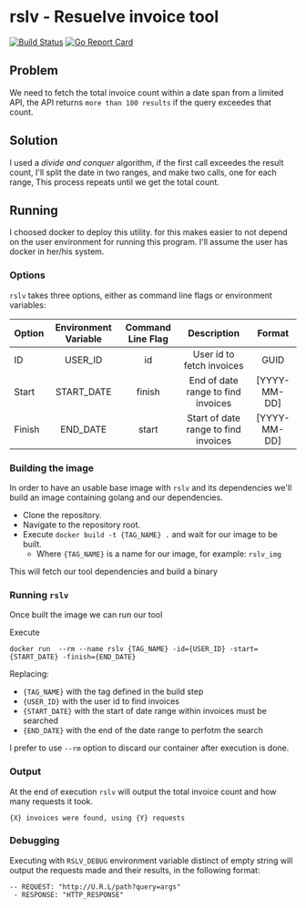 # rslv - Resuelve invoice tool

[![Build Status](https://img.shields.io/travis/worg/rslv/master.svg?style=flat-square)](https://travis-ci.org/worg/rslv)
[![Go Report Card](https://goreportcard.com/badge/github.com/worg/rslv/cmd?style=flat-square)](https://goreportcard.com/report/github.com/worg/rslv)


## Problem

We need to fetch the total invoice count within a date span from a limited API, the API returns `more than 100 results` if the query exceedes that count.


## Solution

I used a _divide and conquer_ algorithm, if the first call exceedes the result count, I'll split the date in two ranges, and make two calls, one for each range, This process repeats until we get the total count.


## Running

I choosed docker to deploy this utility. for this makes easier to not depend on the user environment for running this program.
I'll assume the user has docker in her/his system.

### Options

`rslv` takes three options, either as command line flags or environment variables:

| Option | Environment Variable | Command Line Flag | Description                          | Format       |
| --     | :--:                 | :--:              | :--:                                 | :--:         |
| ID     | USER_ID              | id                | User id to fetch invoices            | GUID         |
| Start  | START_DATE           | finish            | End of date range to find invoices   | [YYYY-MM-DD] |
| Finish | END_DATE             | start             | Start of date range to find invoices | [YYYY-MM-DD] |


### Building the image

In order to have an usable base image with `rslv` and its dependencies we'll build an image containing golang and our dependencies.

* Clone the repository.
* Navigate to the repository root.
* Execute `docker build -t {TAG_NAME} .` and wait for our image to be built.
  *  Where `{TAG_NAME}` is a name for our image, for example: `rslv_img`

This will fetch our tool dependencies and build a binary

### Running `rslv`

Once built the image we can run our tool

Execute 

`docker run  --rm --name rslv {TAG_NAME} -id={USER_ID} -start={START_DATE} -finish={END_DATE}`

Replacing:

* `{TAG_NAME}` with the tag defined in the build step
* `{USER_ID}` with the user id to find invoices
* `{START_DATE}` with the start of date range within invoices must be searched
* `{END_DATE}` with the end of the date range to perfotm the search

I prefer to use `--rm` option to discard our container after execution is done.

### Output

At the end of execution `rslv` will output the total invoice count and how many requests it took.

`{X} invoices were found, using {Y} requests`

### Debugging 

Executing with `RSLV_DEBUG` environment variable distinct of empty string will output the requests made and their results, in the following format: 

```
-- REQUEST: "http://U.R.L/path?query=args"
 - RESPONSE: "HTTP_RESPONSE"
```

